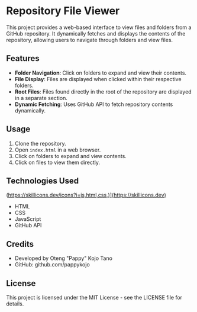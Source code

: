 

# Repository File Viewer

This project provides a web-based interface to view files and folders from a GitHub repository. It dynamically fetches and displays the contents of the repository, allowing users to navigate through folders and view files.

## Features

- **Folder Navigation**: Click on folders to expand and view their contents.
- **File Display**: Files are displayed when clicked within their respective folders.
- **Root Files**: Files found directly in the root of the repository are displayed in a separate section.
- **Dynamic Fetching**: Uses GitHub API to fetch repository contents dynamically.

## Usage

1. Clone the repository.
2. Open `index.html` in a web browser.
3. Click on folders to expand and view contents.
4. Click on files to view them directly.

## Technologies Used
(https://skillicons.dev/icons?i=js,html,css,)](https://skillicons.dev)
- HTML
- CSS
- JavaScript
- GitHub API

## Credits

- Developed by Oteng "Pappy" Kojo Tano
- GitHub: github.com/pappykojo

## License

This project is licensed under the MIT License - see the LICENSE file for details.


